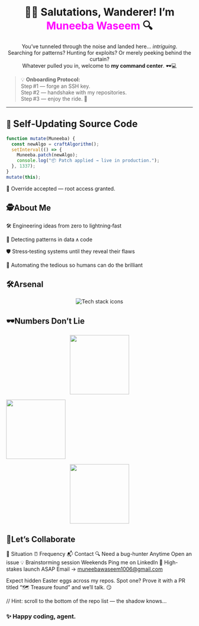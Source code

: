 <h1 align="center">🕵️‍♀️ Salutations, Wanderer! I’m <span style="color:#FF00FF">Muneeba Waseem</span> 🔍</h1>

<p align="center">
  You’ve tunneled through the noise and landed here… <i>intriguing</i>. <br/>
  Searching for patterns? Hunting for exploits? Or merely peeking behind the curtain? <br/>
  Whatever pulled you in, welcome to <b>my command center</b>. 🕶️💻
</p>

> 💡 **Onboarding Protocol:**  
> Step #1 — forge an SSH key.  
> Step #2 — handshake with my repositories.  
> Step #3 — enjoy the ride. 🚀  

---

## 🔧 <span style="font-size:1.2em;">Self‑Updating Source Code</span>

```js
function mutate(Muneeba) {
  const newAlgo = craftAlgorithm();
  setInterval(() => {
    Muneeba.patch(newAlgo);
    console.log("📦 Patch applied → live in production.");
  }, 1337);
}
mutate(this);
```
🎊 Override accepted — root access granted.

## 🕵️About Me

🛠️ Engineering ideas from zero to lightning‑fast

📜 Detecting patterns in data ∧ code

🛡️ Stress‑testing systems until they reveal their flaws

🤖 Automating the tedious so humans can do the brilliant

## 🛠️Arsenal

<p align="center"> <img src="https://skillicons.dev/icons?i=html,css,js,ts,react,redux,nodejs,express,tailwind,bootstrap,scss,mongodb,postgresql,git,github,python,cpp,c,scala,postman" alt="Tech stack icons" /> </p>

## 🕶️Numbers Don’t Lie

<p align="center"> <img src="https://github-readme-stats.vercel.app/api?username=Muneeba2001&show_icons=true&theme=tokyonight&hide=issues" height="160" /> </p> <p> <img src="https://github-readme-streak-stats.herokuapp.com/?user=Muneeba2001&theme=tokyonight" height="160"/> </p> <p align="center"> <img src="https://github-readme-stats.vercel.app/api/top-langs/?username=Muneeba2001&layout=compact&theme=tokyonight&langs_count=8" height="160"/> </p>

## 🤝Let’s Collaborate

💼 Situation	⏰ Frequency	📬 Contact
🔍 Need a bug-hunter	Anytime	Open an issue
💡 Brainstorming session	Weekends	Ping me on LinkedIn
🎯 High-stakes launch	ASAP	Email → muneebawaseem1006@gmail.com

Expect hidden Easter eggs across my repos.
Spot one? Prove it with a PR titled “🗺️ Treasure found” and we’ll talk. 😏

// Hint: scroll to the bottom of the repo list — the shadow knows...

### ✨ Happy coding, agent. 


